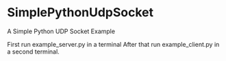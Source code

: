 # SimplePythonUdpSocket
A Simple Python UDP Socket Example

First run example_server.py in a terminal
After that run example_client.py in a second terminal.
